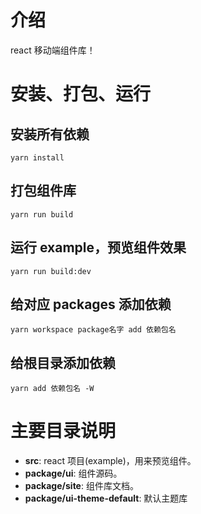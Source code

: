 # 介绍

react 移动端组件库！

# 安装、打包、运行

## 安装所有依赖

```
yarn install
```

## 打包组件库

```
yarn run build
```

## 运行 example，预览组件效果

```
yarn run build:dev
```

## 给对应 packages 添加依赖

```
yarn workspace package名字 add 依赖包名
```

## 给根目录添加依赖

```
yarn add 依赖包名 -W
```

# 主要目录说明

- **src**: react 项目(example)，用来预览组件。
- **package/ui**: 组件源码。
- **package/site**: 组件库文档。
- **package/ui-theme-default**: 默认主题库

